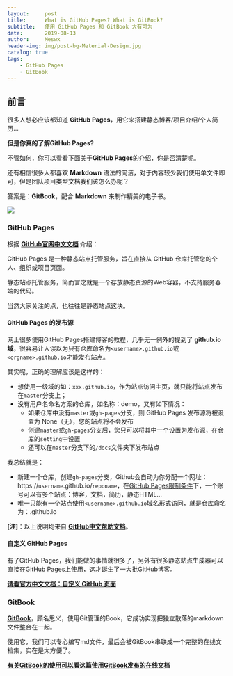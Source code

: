 ```yaml
---
layout:     post
title:      What is GitHub Pages? What is GitBook?
subtitle:   使用 GitHub Pages 和 GitBook 大有可为
date:       2019-08-13
author:     Meswx
header-img: img/post-bg-Meterial-Design.jpg
catalog: true
tags:
    - GitHub Pages
    - GitBook
---
```


## 前言

很多人想必应该都知道 **GitHub Pages**，用它来搭建静态博客/项目介绍/个人简历...

**但是你真的了解GitHub Pages?**

不管如何，你可以看看下面关于**GitHub Pages**的介绍，你是否清楚呢。

还有相信很多人都喜欢 **Markdown** 语法的简洁，对于内容较少我们使用单文件即可，但是团队项目类型文档我们该怎么办呢？

答案是：**GitBook**，配合 **Markdown** 来制作精美的电子书。

![](http://ww4.sinaimg.cn/large/006tNc79gy1g5yfdbysoqj31670u076z.jpg)

### GitHub Pages

根据 [**GitHub官网中文文档**](https://help.github.com/cn/articles/what-is-github-pages) 介绍：

GitHub Pages 是一种静态站点托管服务，旨在直接从 GitHub 仓库托管您的个人、组织或项目页面。

静态站点托管服务，简而言之就是一个存放静态资源的Web容器，不支持服务器端的代码。

当然大家关注的点，也往往是静态站点这块。

####  GitHub Pages 的发布源

网上很多使用GitHub Pages搭建博客的教程，几乎无一例外的提到了 **github.io域**，很容易让人误以为只有仓库命名为`<username>.github.io`或`<orgname>.github.io`才能发布站点。

其实呢，正确的理解应该是这样的：

* 想使用一级域的如：`xxx.github.io`，作为站点访问主页，就只能将站点发布在`master`分支上；
* 没有用户名命名方案的仓库，如名称：demo，又有如下情况：
	* 如果仓库中没有`master`或`gh-pages`分支，则 GitHub Pages 发布源将被设置为 None（无），您的站点将不会发布
	* 创建`master`或`gh-pages`分支后，您只可以将其中一个设置为发布源，在仓库的`setting`中设置
	* 还可以在`master`分支下的`/docs`文件夹下发布站点

我总结就是：

- 新建一个仓库，创建`gh-pages`分支，Github会自动为你分配一个网址：https://`username`.github.io/`reponame`，在[GitHub Pages限制条件](https://help.github.com/cn/articles/what-is-github-pages#usage-limits)下，一个账号可以有多个站点：博客，文档，简历，静态HTML...
- 唯一只能有一个站点使用`<username>.github.io`域名形式访问，就是仓库命名为：<username>.github.io

**[注]**：以上说明均来自 [**GitHub中文帮助文档**](https://help.github.com/cn/articles/configuring-a-publishing-source-for-github-pages)。

#### 自定义 GitHub Pages

有了GitHub Pages，我们能做的事情就很多了，另外有很多静态站点生成器可以直接在GitHub Pages上使用，这才诞生了一大批GitHub博客。

[**请看官方中文文档：自定义 GitHub 页面**](https://help.github.com/cn/categories/customizing-github-pages)

### GitBook

[**GitBook**](https://www.gitbook.com/)，顾名思义，使用Git管理的Book，它成功实现把独立散落的markdown文件整合在一起。

使用它，我们可以专心编写md文件，最后会被GitBook串联成一个完整的在线文档集，实在是太方便了。

[**有关GitBook的使用可以看这篇使用GitBook发布的在线文档**](https://tonydeng.github.io/gitbook-zh/gitbook-howtouse/index.html)